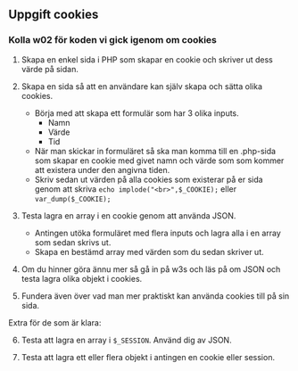 ## Uppgift cookies

### Kolla w02 för koden vi gick igenom om cookies

1. Skapa en enkel sida i PHP som skapar en cookie och skriver ut dess värde på sidan.

2. Skapa en sida så att en användare kan själv skapa och sätta olika cookies.
	* Börja med att skapa ett formulär som har 3 olika inputs.
		* Namn
		* Värde
		* Tid
	* När man skickar in formuläret så ska man komma till en .php-sida som skapar en cookie med givet namn och värde som som kommer att existera under den angivna tiden.
	* Skriv sedan ut värden på alla cookies som existerar på er sida genom att skriva ``` echo implode("<br>",$_COOKIE); ``` eller ``` var_dump($_COOKIE); ```
	
3. Testa lagra en array i en cookie genom att använda JSON.
	* Antingen utöka formuläret med flera inputs och lagra alla i en array som sedan skrivs ut.
	* Skapa en bestämd array med värden som du sedan skriver ut.

4. Om du hinner göra ännu mer så gå in på w3s och läs på om JSON och testa lagra olika objekt i cookies.

5. Fundera även över vad man mer praktiskt kan använda cookies till på sin sida.

Extra för de som är klara:

6. Testa att lagra en array i ```$_SESSION```. Använd dig av JSON.

7. Testa att lagra ett eller flera objekt i antingen en cookie eller session.
